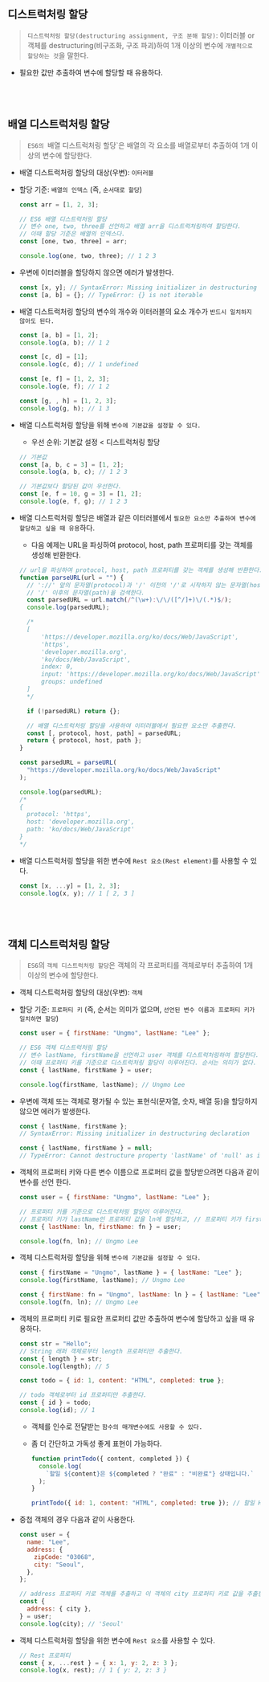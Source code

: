 ## 디스트럭처링 할당

> `디스트럭처링 할당(destructuring assignment, 구조 분해 할당)`: 이터러블 or 객체를 destructuring(비구조화, 구조 파괴)하여 1개 이상의 변수에 `개별적으로 할당하는 것`을 말한다.

- 필요한 값만 추출하여 변수에 할당할 때 유용하다.

<br />
<br />

## 배열 디스트럭처링 할당

> `ES6의 `배열 디스트럭처링 할당`은 배열의 각 요소를 배열로부터 추출하여 1개 이상의 변수에 할당한다.

- 배열 디스트럭처링 할당의 대상(우변): `이터러블`
- 할당 기준: `배열의 인덱스` (즉, `순서대로 할당`)

  ```js
  const arr = [1, 2, 3];

  // ES6 배열 디스트럭처링 할당
  // 변수 one, two, three를 선언하고 배열 arr을 디스트럭처링하여 할당한다.
  // 이때 할당 기준은 배열의 인덱스다.
  const [one, two, three] = arr;

  console.log(one, two, three); // 1 2 3
  ```

- 우변에 이터러블을 할당하지 않으면 에러가 발생한다.

  ```js
  const [x, y]; // SyntaxError: Missing initializer in destructuring declaration
  const [a, b] = {}; // TypeError: {} is not iterable
  ```

- 배열 디스트럭처링 할당의 변수의 개수와 이터러블의 요소 개수가 `반드시 일치하지 않아도 된다.`

  ```js
  const [a, b] = [1, 2];
  console.log(a, b); // 1 2

  const [c, d] = [1];
  console.log(c, d); // 1 undefined

  const [e, f] = [1, 2, 3];
  console.log(e, f); // 1 2

  const [g, , h] = [1, 2, 3];
  console.log(g, h); // 1 3
  ```

- 배열 디스트럭처링 할당을 위해 `변수에 기본값을 설정할 수 있다.`

  - 우선 순위: 기본값 설정 < 디스트럭처링 할당

  ```js
  // 기본값
  const [a, b, c = 3] = [1, 2];
  console.log(a, b, c); // 1 2 3

  // 기본값보다 할당된 값이 우선한다.
  const [e, f = 10, g = 3] = [1, 2];
  console.log(e, f, g); // 1 2 3
  ```

- 배열 디스트럭처링 할당은 배열과 같은 이터러블에서 `필요한 요소만 추출하여 변수에 할당하고 싶을 때 유용`하다.

  - 다음 예제는 URL을 파싱하여 protocol, host, path 프로퍼티를 갖는 객체를 생성해 반환한다.

  ```js
  // url을 파싱하여 protocol, host, path 프로퍼티를 갖는 객체를 생성해 반환한다.
  function parseURL(url = "") {
    // '://' 앞의 문자열(protocol)과 '/' 이전의 '/'로 시작하지 않는 문자열(host)과
    // '/' 이후의 문자열(path)을 검색한다.
    const parsedURL = url.match(/^(\w+):\/\/([^/]+)\/(.*)$/);
    console.log(parsedURL);

    /*
    [
        'https://developer.mozilla.org/ko/docs/Web/JavaScript',
        'https',
        'developer.mozilla.org',
        'ko/docs/Web/JavaScript',
        index: 0,
        input: 'https://developer.mozilla.org/ko/docs/Web/JavaScript',
        groups: undefined
    ]
    */

    if (!parsedURL) return {};

    // 배열 디스트럭처링 할당을 사용하여 이터러블에서 필요한 요소만 추출한다.
    const [, protocol, host, path] = parsedURL;
    return { protocol, host, path };
  }

  const parsedURL = parseURL(
    "https://developer.mozilla.org/ko/docs/Web/JavaScript"
  );

  console.log(parsedURL);
  /*
  {
    protocol: 'https',
    host: 'developer.mozilla.org',
    path: 'ko/docs/Web/JavaScript'
  } 
  */
  ```

- 배열 디스트럭처링 할당을 위한 변수에 `Rest 요소(Rest element)`를 사용할 수 있다.
  ```js
  const [x, ...y] = [1, 2, 3];
  console.log(x, y); // 1 [ 2, 3 ]
  ```

<br />
<br />

## 객체 디스트럭처링 할당

> `ES6`의 `객체 디스트럭처링 할당`은 객체의 각 프로퍼티를 객체로부터 추출하여 1개 이상의 변수에 할당한다.

- 객체 디스트럭처링 할당의 대상(우변): `객체`
- 할당 기준: `프로퍼티 키` (즉, 순서는 의미가 없으며, `선언된 변수 이름과 프로퍼티 키가 일치하면 할당`)

  ```js
  const user = { firstName: "Ungmo", lastName: "Lee" };

  // ES6 객체 디스트럭처링 할당
  // 변수 lastName, firstName을 선언하고 user 객체를 디스트럭처링하여 할당한다.
  // 이때 프로퍼티 키를 기준으로 디스트럭처링 할당이 이루어진다. 순서는 의미가 없다.
  const { lastName, firstName } = user;

  console.log(firstName, lastName); // Ungmo Lee
  ```

- 우변에 객체 또는 객체로 평가될 수 있는 표현식(문자열, 숫자, 배열 등)을 할당하지 않으면 에러가 발생한다.

  ```js
  const { lastName, firstName };
  // SyntaxError: Missing initializer in destructuring declaration

  const { lastName, firstName } = null;
  // TypeError: Cannot destructure property 'lastName' of 'null' as it is null.
  ```

- 객체의 프로퍼티 키와 다른 변수 이름으로 프로퍼티 값을 할당받으려면 다음과 같이 변수를 선언 한다.

  ```js
  const user = { firstName: "Ungmo", lastName: "Lee" };

  // 프로퍼티 키를 기준으로 디스트럭처링 할당이 이루어진다.
  // 프로퍼티 키가 lastName인 프로퍼티 값을 ln에 할당하고, // 프로퍼티 키가 firstName인 프로퍼티 값을 fn에 할당한다.
  const { lastName: ln, firstName: fn } = user;

  console.log(fn, ln); // Ungmo Lee
  ```

- 객체 디스트럭처링 할당을 위해 `변수에 기본값을 설정할 수 있다.`

  ```js
  const { firstName = "Ungmo", lastName } = { lastName: "Lee" };
  console.log(firstName, lastName); // Ungmo Lee

  const { firstName: fn = "Ungmo", lastName: ln } = { lastName: "Lee" };
  console.log(fn, ln); // Ungmo Lee
  ```

- 객체의 프로퍼티 키로 필요한 프로퍼티 값만 추출하여 변수에 할당하고 싶을 때 유용하다.

  ```js
  const str = "Hello";
  // String 래퍼 객체로부터 length 프로퍼티만 추출한다.
  const { length } = str;
  console.log(length); // 5

  const todo = { id: 1, content: "HTML", completed: true };

  // todo 객체로부터 id 프로퍼티만 추출한다.
  const { id } = todo;
  console.log(id); // 1
  ```

  - 객체를 인수로 전달받는 `함수의 매개변수에도 사용할 수 있다.`
  - 좀 더 간단하고 가독성 좋게 표현이 가능하다.

    ```js
    function printTodo({ content, completed }) {
      console.log(
        `할일 ${content}은 ${completed ? "완료" : "비완료"} 상태입니다.`
      );
    }

    printTodo({ id: 1, content: "HTML", completed: true }); // 할일 HTML은 완료 상태입니다.
    ```

- 중첩 객체의 경우 다음과 같이 사용한다.

  ```js
  const user = {
    name: "Lee",
    address: {
      zipCode: "03068",
      city: "Seoul",
    },
  };

  // address 프로퍼티 키로 객체를 추출하고 이 객체의 city 프로퍼티 키로 값을 추출한다.
  const {
    address: { city },
  } = user;
  console.log(city); // 'Seoul'
  ```

- 객체 디스트럭처링 할당을 위한 변수에 `Rest 요소`를 사용할 수 있다.

  ```js
  // Rest 프로퍼티
  const { x, ...rest } = { x: 1, y: 2, z: 3 };
  console.log(x, rest); // 1 { y: 2, z: 3 }
  ```

